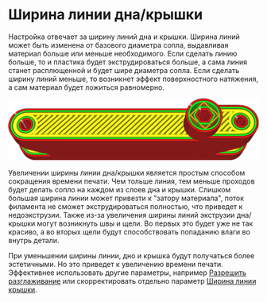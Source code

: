 Ширина линии дна/крышки
====
Настройка отвечает за ширину линий дна и крышки. Ширина линий может быть изменена от базового диаметра сопла, выдавливая материал больше или меньше необходимого. Если сделать линию больше, то и пластика будет экструдироваться больше, а сама линия станет расплющенной и будет шире диаметра сопла. Если сделать ширину линий меньше, то возникнет эффект поверхностного натяжения, а сам материал будет ложиться равномерно.

![Линии у крышки широкие, больше чем в других местах](../../../articles/images/skin_line_width.png)

Увеличении ширины линии дна/крышки является простым способом сокращения времени печати. Чем тольше линия, тем меньше проходов будет делать сопло на каждом из слоев дна и крышки. Слишком большая ширина линии может привезти к "затору материала", поток филамента не сможет экструдироваться полностью, что приведет к недоэкструзии. Также из-за увеличения ширины линий экструзии дна/крышки могут возникнуть швы и щели. Во первых это будет уже не так красиво, а во вторых щели будут способствовать попаданию влаги во внутрь детали.

При уменьшении ширины линии, дно и крышка будут получаться более эстетичными. Но это приведет к увеличению времени печати. Эффективнее использовать другие параметры, например [Разрешить разглаживание](../../../articles/top_bottom/ironing_enabled.md) или скорректировать отдельно параметр [Ширина линии крышки](../../../articles/experimental/roofing_line_width.md).
